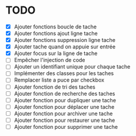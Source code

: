 # TODO

- [X] Ajouter fonctions boucle de tache
- [X] Ajouter fonctions ajout ligne tache
- [X] Ajouter fonctions suppression ligne tache
- [X] Ajouter tache quand on appuie sur entrée
- [X] Ajouter focus sur la ligne de tache
- [ ] Empêcher l'injection de code
- [ ] Ajouter un identifiant unique pour chaque tache
- [ ] Implémenter des classes pour les taches
- [ ] Remplacer liste a puce par checkbox
- [ ] Ajouter fonction de tri des taches
- [ ] Ajouter fonction de recherche des taches
- [ ] Ajouter fonction pour dupliquer une tache
- [ ] Ajouter fonction pour déplacer une tache
- [ ] Ajouter fonction pour archiver une tache
- [ ] Ajouter fonction pour restaurer une tache
- [ ] Ajouter fonction pour supprimer une tache
